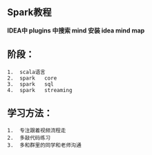 ##  Spark教程

**IDEA中 plugins 中搜索  mind 安装 idea mind map**

##  阶段：
```
1.  scala语言
2.  spark   core
3.  spark   sql
4.  spark   streaming
```

##  学习方法：
```
1.  专注跟着视频流程走
2.  多敲代码练习
3.  多和群里的同学和老师沟通
```


